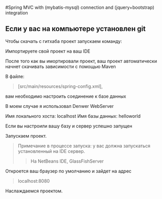 #Spring MVC with (mybatis-mysql) connection and (jquery+bootstrap) integration

Если у вас на компьютере установлен git 
-------------------------
Чтобы скачать с гитхаба проект запускаем команду:
>

Импортируете свой проект на ваш IDE

После того как вы имортировали проект, ваш проект автоматически начнет скачивать зависимости с помощью Maven

В файле:

>[src/main/resources/spring-config.xml], 

вам необходимо настроить соединение к базе данных

В моем случае я использовал Denwer WebServer

Имя локального хоста: localhost
Имя базы данных: helloworld

Если вы настроили вашу базу и сервер успешно запущен

Запускаем проект.
>Примечание в процессе запуска: у вас должна запускаться установленный на IDE сервер. 
>>На NetBeans IDE, GlassFishServer 

Откроется ваш браузер по умолчанию и зайдет на адрес 
>localhost:8080

Наслаждаемся проектом.